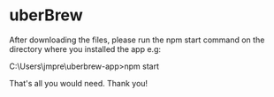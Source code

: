 # uberBrew
After downloading the files, please run the npm start command on the directory where you installed the app e.g:

  C:\Users\jmpre\uberbrew-app>npm start
  
  That's all you would need.
  Thank you!
